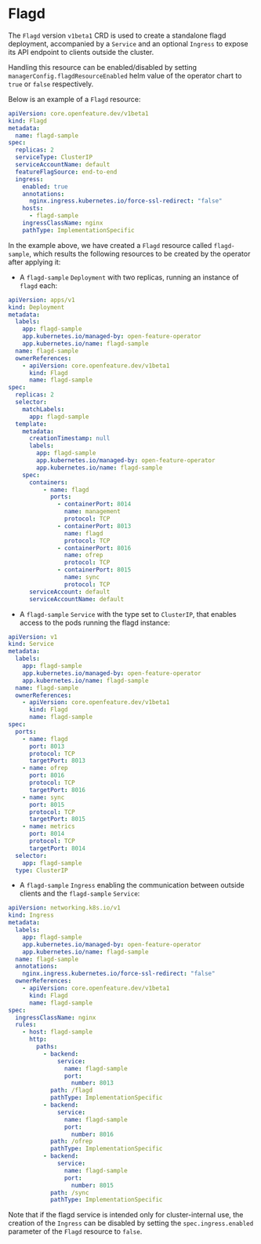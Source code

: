# Flagd

The `Flagd` version `v1beta1` CRD is used to create a standalone flagd deployment,
accompanied by a `Service` and an optional `Ingress` to expose its API
endpoint to clients outside the cluster.

Handling this resource can be enabled/disabled by setting `managerConfig.flagdResourceEnabled` helm value of the operator
chart to `true` or `false` respectively.

Below is an example of a `Flagd` resource:

```yaml
apiVersion: core.openfeature.dev/v1beta1
kind: Flagd
metadata:
  name: flagd-sample
spec:
  replicas: 2
  serviceType: ClusterIP
  serviceAccountName: default
  featureFlagSource: end-to-end
  ingress:
    enabled: true
    annotations:
      nginx.ingress.kubernetes.io/force-ssl-redirect: "false"
    hosts:
      - flagd-sample
    ingressClassName: nginx
    pathType: ImplementationSpecific
```

In the example above, we have created a `Flagd` resource called `flagd-sample`,
which results the following resources to be created by the operator
after applying it:

- A `flagd-sample` `Deployment` with two replicas, running an instance of `flagd` each:

```yaml
apiVersion: apps/v1
kind: Deployment
metadata:
  labels:
    app: flagd-sample
    app.kubernetes.io/managed-by: open-feature-operator
    app.kubernetes.io/name: flagd-sample
  name: flagd-sample
  ownerReferences:
    - apiVersion: core.openfeature.dev/v1beta1
      kind: Flagd
      name: flagd-sample
spec:
  replicas: 2
  selector:
    matchLabels:
      app: flagd-sample
  template:
    metadata:
      creationTimestamp: null
      labels:
        app: flagd-sample
        app.kubernetes.io/managed-by: open-feature-operator
        app.kubernetes.io/name: flagd-sample
    spec:
      containers:
          - name: flagd
            ports:
              - containerPort: 8014
                name: management
                protocol: TCP
              - containerPort: 8013
                name: flagd
                protocol: TCP
              - containerPort: 8016
                name: ofrep
                protocol: TCP
              - containerPort: 8015
                name: sync
                protocol: TCP
      serviceAccount: default
      serviceAccountName: default
```

- A `flagd-sample` `Service` with the type set to `ClusterIP`, that enables access to the pods
running the flagd instance:

```yaml
apiVersion: v1
kind: Service
metadata:
  labels:
    app: flagd-sample
    app.kubernetes.io/managed-by: open-feature-operator
    app.kubernetes.io/name: flagd-sample
  name: flagd-sample
  ownerReferences:
    - apiVersion: core.openfeature.dev/v1beta1
      kind: Flagd
      name: flagd-sample
spec:
  ports:
    - name: flagd
      port: 8013
      protocol: TCP
      targetPort: 8013
    - name: ofrep
      port: 8016
      protocol: TCP
      targetPort: 8016
    - name: sync
      port: 8015
      protocol: TCP
      targetPort: 8015
    - name: metrics
      port: 8014
      protocol: TCP
      targetPort: 8014
  selector:
    app: flagd-sample
  type: ClusterIP
```

- A `flagd-sample` `Ingress` enabling the communication between outside clients and the `flagd-sample` `Service`:

```yaml
apiVersion: networking.k8s.io/v1
kind: Ingress
metadata:
  labels:
    app: flagd-sample
    app.kubernetes.io/managed-by: open-feature-operator
    app.kubernetes.io/name: flagd-sample
  name: flagd-sample
  annotations:
    nginx.ingress.kubernetes.io/force-ssl-redirect: "false"
  ownerReferences:
    - apiVersion: core.openfeature.dev/v1beta1
      kind: Flagd
      name: flagd-sample
spec:
  ingressClassName: nginx
  rules:
    - host: flagd-sample
      http:
        paths:
          - backend:
              service:
                name: flagd-sample
                port:
                  number: 8013
            path: /flagd
            pathType: ImplementationSpecific
          - backend:
              service:
                name: flagd-sample
                port:
                  number: 8016
            path: /ofrep
            pathType: ImplementationSpecific
          - backend:
              service:
                name: flagd-sample
                port:
                  number: 8015
            path: /sync
            pathType: ImplementationSpecific
```

Note that if the flagd service is intended only for cluster-internal use, the creation of the `Ingress` can be disabled
by setting the `spec.ingress.enabled` parameter of the `Flagd` resource to `false`.
